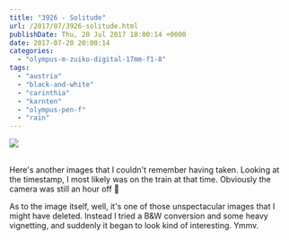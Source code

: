 ```yaml
---
title: "3926 - Solitude"
url: /2017/07/3926-solitude.html
publishDate: Thu, 20 Jul 2017 18:00:14 +0000
date: 2017-07-20 20:00:14
categories: 
  - "olympus-m-zuiko-digital-17mm-f1-8"
tags: 
  - "austria"
  - "black-and-white"
  - "carinthia"
  - "karnten"
  - "olympus-pen-f"
  - "rain"
---
```

<div class="container">
<div class="center"><a target="_blank" href="https://d25zfm9zpd7gm5.cloudfront.net/1200x1200/2016/20161119_200659_lr.jpg"><img class="webfeedsFeaturedVisual" src="https://d25zfm9zpd7gm5.cloudfront.net/0600x0600/2016/20161119_200659_lr.jpg" /></a></div>
</div>
<br />

Here's another images that I couldn't remember having taken. Looking at the timestamp, I most likely was on the train at that time. Obviously the camera was still an hour off 🙂

As to the image itself, well, it's one of those unspectacular images that I might have deleted. Instead I tried a B&amp;W conversion and some heavy vignetting, and suddenly it began to look kind of interesting. Ymmv.
